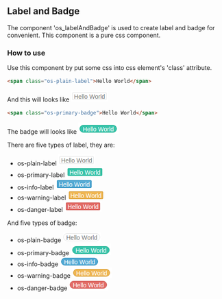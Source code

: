 ## Label and Badge
The component 'os_labelAndBadge' is used to create label and badge for convenient. This component is a pure css component.

### How to use
Use this component by put some css into css element's 'class' attribute.

```html
<span class="os-plain-label">Hello World</span>
```

And this will looks like ![os-plain-label](exampleImages/labelAndBadge/plain-label.png)

```html
<span class="os-primary-badge">Hello World</span>
```

The badge will looks like ![os-primary-badge](exampleImages/labelAndBadge/primary-badge.png)

There are five types of label, they are:
* os-plain-label ![os-plain-label](exampleImages/labelAndBadge/plain-label.png)
* os-primary-label ![os-primary-label](exampleImages/labelAndBadge/primary-label.png)
* os-info-label ![os-info-label](exampleImages/labelAndBadge/info-label.png)
* os-warning-label ![os-warning-label](exampleImages/labelAndBadge/warning-label.png)
* os-danger-label ![os-danger-label](exampleImages/labelAndBadge/danger-label.png)

And five types of badge:
* os-plain-badge ![os-plain-badge](exampleImages/labelAndBadge/plain-badge.png)
* os-primary-badge ![os-primary-badge](exampleImages/labelAndBadge/primary-badge.png)
* os-info-badge ![os-info-badge](exampleImages/labelAndBadge/info-badge.png)
* os-warning-badge ![os-warning-badge](exampleImages/labelAndBadge/warning-badge.png)
* os-danger-badge ![os-danger-badge](exampleImages/labelAndBadge/danger-badge.png)
